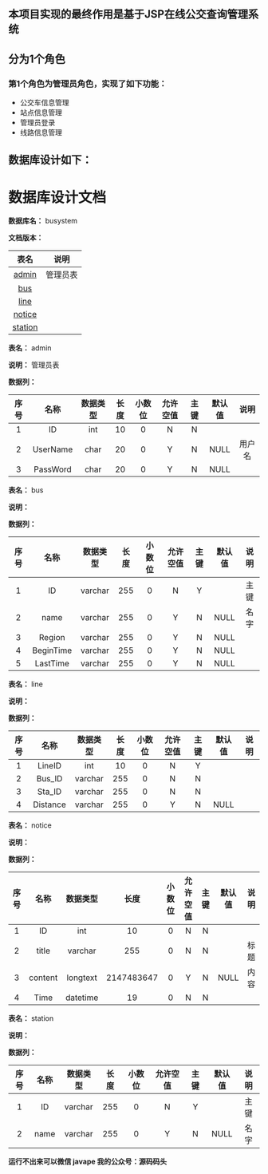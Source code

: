 ## 本项目实现的最终作用是基于JSP在线公交查询管理系统
## 分为1个角色
### 第1个角色为管理员角色，实现了如下功能：
 - 公交车信息管理
 - 站点信息管理
 - 管理员登录
 - 线路信息管理
## 数据库设计如下：
# 数据库设计文档

**数据库名：** busystem

**文档版本：** 


| 表名                  | 说明       |
| :---: | :---: |
| [admin](#admin) | 管理员表 |
| [bus](#bus) |  |
| [line](#line) |  |
| [notice](#notice) |  |
| [station](#station) |  |

**表名：** <a id="admin">admin</a>

**说明：** 管理员表

**数据列：**

| 序号 | 名称 | 数据类型 |  长度  | 小数位 | 允许空值 | 主键 | 默认值 | 说明 |
| :---: | :---: | :---: | :---: | :---: | :---: | :---: | :---: | :---: |
|  1   | ID |   int   | 10 |   0    |    N     |  N   |       |   |
|  2   | UserName |   char   | 20 |   0    |    Y     |  N   |   NULL    | 用户名  |
|  3   | PassWord |   char   | 20 |   0    |    Y     |  N   |   NULL    |   |

**表名：** <a id="bus">bus</a>

**说明：** 

**数据列：**

| 序号 | 名称 | 数据类型 |  长度  | 小数位 | 允许空值 | 主键 | 默认值 | 说明 |
| :---: | :---: | :---: | :---: | :---: | :---: | :---: | :---: | :---: |
|  1   | ID |   varchar   | 255 |   0    |    N     |  Y   |       | 主键  |
|  2   | name |   varchar   | 255 |   0    |    Y     |  N   |   NULL    | 名字  |
|  3   | Region |   varchar   | 255 |   0    |    Y     |  N   |   NULL    |   |
|  4   | BeginTime |   varchar   | 255 |   0    |    Y     |  N   |   NULL    |   |
|  5   | LastTime |   varchar   | 255 |   0    |    Y     |  N   |   NULL    |   |

**表名：** <a id="line">line</a>

**说明：** 

**数据列：**

| 序号 | 名称 | 数据类型 |  长度  | 小数位 | 允许空值 | 主键 | 默认值 | 说明 |
| :---: | :---: | :---: | :---: | :---: | :---: | :---: | :---: | :---: |
|  1   | LineID |   int   | 10 |   0    |    N     |  Y   |       |   |
|  2   | Bus_ID |   varchar   | 255 |   0    |    N     |  N   |       |   |
|  3   | Sta_ID |   varchar   | 255 |   0    |    N     |  N   |       |   |
|  4   | Distance |   varchar   | 255 |   0    |    Y     |  N   |   NULL    |   |

**表名：** <a id="notice">notice</a>

**说明：** 

**数据列：**

| 序号 | 名称 | 数据类型 |  长度  | 小数位 | 允许空值 | 主键 | 默认值 | 说明 |
| :---: | :---: | :---: | :---: | :---: | :---: | :---: | :---: | :---: |
|  1   | ID |   int   | 10 |   0    |    N     |  N   |       |   |
|  2   | title |   varchar   | 255 |   0    |    N     |  N   |       | 标题  |
|  3   | content |   longtext   | 2147483647 |   0    |    Y     |  N   |   NULL    | 内容  |
|  4   | Time |   datetime   | 19 |   0    |    N     |  N   |       |   |

**表名：** <a id="station">station</a>

**说明：** 

**数据列：**

| 序号 | 名称 | 数据类型 |  长度  | 小数位 | 允许空值 | 主键 | 默认值 | 说明 |
| :---: | :---: | :---: | :---: | :---: | :---: | :---: | :---: | :---: |
|  1   | ID |   varchar   | 255 |   0    |    N     |  Y   |       | 主键  |
|  2   | name |   varchar   | 255 |   0    |    Y     |  N   |   NULL    | 名字  |

**运行不出来可以微信 javape 我的公众号：源码码头**
